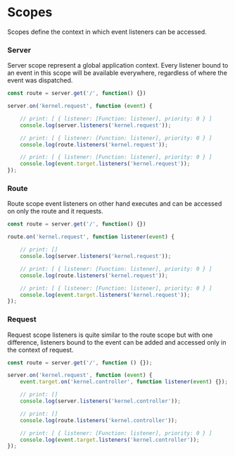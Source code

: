 # Scopes

Scopes define the context in which event listeners can be accessed.

### Server

Server scope represent a global application context. Every listener bound to an event in this scope will be available everywhere, regardless of where the event was dispatched.

```js 
const route = server.get('/', function() {})

server.on('kernel.request', function (event) {

	// print: [ { listener: [Function: listener], priority: 0 } ]
	console.log(server.listeners('kernel.request'));

	// print: [ { listener: [Function: listener], priority: 0 } ]
	console.log(route.listeners('kernel.request'));

	// print: [ { listener: [Function: listener], priority: 0 } ]
	console.log(event.target.listeners('kernel.request'));
});
```

### Route

Route scope event listeners on other hand executes and can be accessed on only the route and it requests.

```js 
const route = server.get('/', function() {})

route.on('kernel.request', function listener(event) {

	// print: []
	console.log(server.listeners('kernel.request'));

	// print: [ { listener: [Function: listener], priority: 0 } ]
	console.log(route.listeners('kernel.request'));

	// print: [ { listener: [Function: listener], priority: 0 } ]
	console.log(event.target.listeners('kernel.request'));
});
```

### Request

Request scope listeners is quite similar to the route scope but with one difference, listeners bound to the event can be added and accessed only in the context of request.

```js 
const route = server.get('/', function () {});

server.on('kernel.request', function (event) {
	event.target.on('kernel.controller', function listener(event) {});

	// print: []
	console.log(server.listeners('kernel.controller'));

	// print: []
	console.log(route.listeners('kernel.controller'));

	// print: [ { listener: [Function: listener], priority: 0 } ]
	console.log(event.target.listeners('kernel.controller'));
});
```
